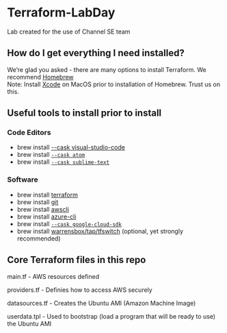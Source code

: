 # Terraform-LabDay
Lab created for the use of Channel SE team

## How do I get everything I need installed?

We’re glad you asked - there are many options to install Terraform. We recommend [Homebrew](https://brew.sh/) <br/>
Note: Install [Xcode](https://apps.apple.com/us/app/xcode/id497799835?mt=12) on MacOS prior to installation of Homebrew. Trust us on this.

## Useful tools to install prior to install

### Code Editors
- brew install [--cask visual-studio-code](https://code.visualstudio.com/download)
- brew install [`--cask atom`](https://atom.io/)
- brew install [`--cask sublime-text`](https://www.sublimetext.com/)

### Software
- brew install [terraform](https://www.terraform.io/downloads)
- brew install [git](https://git-scm.com/downloads)
- brew install [awscli](https://docs.aws.amazon.com/cli/latest/userguide/getting-started-install.html)
- brew install [azure-cli](https://docs.microsoft.com/en-us/cli/azure/install-azure-cli-macos)
- brew install [`--cask google-cloud-sdk`](https://cloud.google.com/sdk/docs/install-sdk)
- brew install [warrensbox/tap/tfswitch](https://tfswitch.warrensbox.com/Install/)     (optional, yet strongly recommended)

## Core Terraform files in this repo

main.tf - AWS resources defined

providers.tf - Definies how to access AWS securely

datasources.tf - Creates the Ubuntu AMI (Amazon Machine Image)

userdata.tpl - Used to bootstrap (load a program that will be ready to use) the Ubuntu AMI